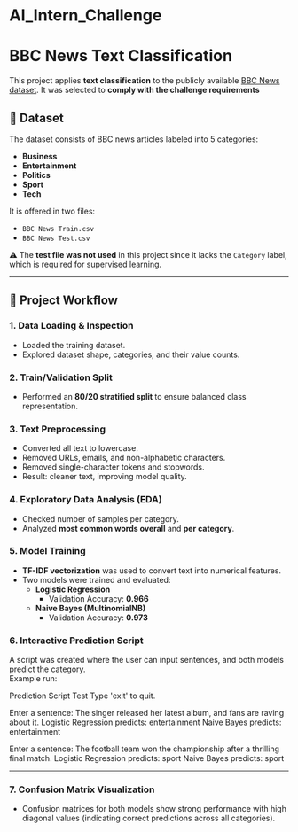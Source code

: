 # AI_Intern_Challenge
# BBC News Text Classification
This project applies **text classification** to the publicly available [BBC News dataset](https://www.kaggle.com/competitions/learn-ai-bbc/code).   It was selected to **comply with the challenge requirements**

## 📂 Dataset
The dataset consists of BBC news articles labeled into 5 categories:
- **Business**
- **Entertainment**
- **Politics**
- **Sport**
- **Tech**

It is offered in two files:
- `BBC News Train.csv`
- `BBC News Test.csv`

⚠️ The **test file was not used** in this project since it lacks the `Category` label, which is required for supervised learning.

---

## 🔎 Project Workflow

### 1. Data Loading & Inspection
- Loaded the training dataset.
- Explored dataset shape, categories, and their value counts.

### 2. Train/Validation Split
- Performed an **80/20 stratified split** to ensure balanced class representation.

### 3. Text Preprocessing
- Converted all text to lowercase.
- Removed URLs, emails, and non-alphabetic characters.
- Removed single-character tokens and stopwords.
- Result: cleaner text, improving model quality.

### 4. Exploratory Data Analysis (EDA)
- Checked number of samples per category.
- Analyzed **most common words overall** and **per category**.

### 5. Model Training
- **TF-IDF vectorization** was used to convert text into numerical features.
- Two models were trained and evaluated:
  - **Logistic Regression**
    - Validation Accuracy: **0.966**
  - **Naive Bayes (MultinomialNB)**
    - Validation Accuracy: **0.973**

### 6. Interactive Prediction Script
A script was created where the user can input sentences, and both models predict the category.  
Example run:

Prediction Script Test
Type 'exit' to quit.

Enter a sentence: The singer released her latest album, and fans are raving about it.
Logistic Regression predicts: entertainment
Naive Bayes predicts: entertainment

Enter a sentence: The football team won the championship after a thrilling final match.
Logistic Regression predicts: sport
Naive Bayes predicts: sport

---

### 7. Confusion Matrix Visualization
- Confusion matrices for both models show strong performance with high diagonal values (indicating correct predictions across all categories).

